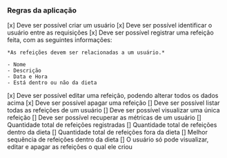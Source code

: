 ### Regras da aplicação

[x] Deve ser possível criar um usuário
[x] Deve ser possível identificar o usuário entre as requisições
[x] Deve ser possível registrar uma refeição feita, com as seguintes informações:
    
    *As refeições devem ser relacionadas a um usuário.*
    
    - Nome
    - Descrição
    - Data e Hora
    - Está dentro ou não da dieta
  
[x] Deve ser possível editar uma refeição, podendo alterar todos os dados acima
[x] Deve ser possível apagar uma refeição
[] Deve ser possível listar todas as refeições de um usuário
[] Deve ser possível visualizar uma única refeição
[] Deve ser possível recuperar as métricas de um usuário
    [] Quantidade total de refeições registradas
    [] Quantidade total de refeições dentro da dieta
    [] Quantidade total de refeições fora da dieta
    [] Melhor sequência de refeições dentro da dieta
[] O usuário só pode visualizar, editar e apagar as refeições o qual ele criou